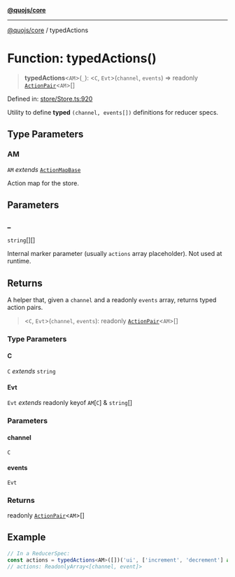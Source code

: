 [**@quojs/core**](../README.md)

***

[@quojs/core](../README.md) / typedActions

# Function: typedActions()

> **typedActions**\<`AM`\>(`_`): \<`C`, `Evt`\>(`channel`, `events`) => readonly [`ActionPair`](../type-aliases/ActionPair.md)\<`AM`\>[]

Defined in: [store/Store.ts:920](https://github.com/quojs/quojs/blob/77e60321cd9a639207281caa83e9258935b2bfc1/packages/core/src/store/Store.ts#L920)

Utility to define **typed** `(channel, events[])` definitions for reducer specs.

## Type Parameters

### AM

`AM` *extends* [`ActionMapBase`](../type-aliases/ActionMapBase.md)

Action map for the store.

## Parameters

### \_

`string`[][]

Internal marker parameter (usually `actions` array placeholder). Not used at runtime.

## Returns

A helper that, given a `channel` and a readonly `events` array, returns typed action pairs.

> \<`C`, `Evt`\>(`channel`, `events`): readonly [`ActionPair`](../type-aliases/ActionPair.md)\<`AM`\>[]

### Type Parameters

#### C

`C` *extends* `string`

#### Evt

`Evt` *extends* readonly keyof `AM`\[`C`\] & `string`[]

### Parameters

#### channel

`C`

#### events

`Evt`

### Returns

readonly [`ActionPair`](../type-aliases/ActionPair.md)\<`AM`\>[]

## Example

```ts
// In a ReducerSpec:
const actions = typedActions<AM>([])('ui', ['increment', 'decrement'] as const);
// actions: ReadonlyArray<[channel, event]>
```
